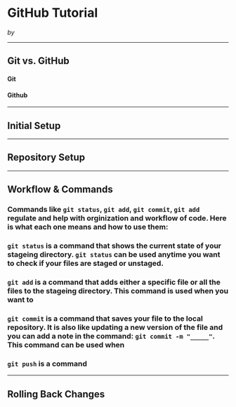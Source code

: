 # GitHub Tutorial

_by <your-name-here>_

---
## Git vs. GitHub
#### Git


#### Github

---
## Initial Setup



---
## Repository Setup



---
## Workflow & Commands

### Commands like `git status`, `git add`, `git commit`, `git add` regulate and help with orginization and workflow of code. Here is what each one means and how to use them:


### `git status` is a command that shows the current state of your stageing directory. `git status` can be used anytime you want to check if your files are staged or unstaged.

### `git add` is a command that adds either a specific file or all the files to the stageing directory. This command is used when you want to

### `git commit` is a command that saves your file to the local repository. It is also like updating a new version of the file and you can add a note in the command: `git commit -m "_____"`. This command can be used when

### `git push` is a command

---
## Rolling Back Changes